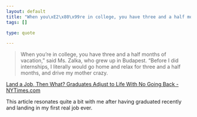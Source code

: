 ```yaml
--- 
layout: default
title: "When you\xE2\x80\x99re in college, you have three and a half months of vacation,\xE2\x80\x9D said Ms. Z..."
tags: []

type: quote

---
```

> When you’re in college, you have three and a half months of vacation,” said Ms. Zalka, who grew up in Budapest. “Before I did internships, I literally would go home and relax for three and a half months, and drive my mother crazy.

<a href="http://www.nytimes.com/2008/06/21/education/21work.html">Land a Job, Then What? Graduates Adjust to Life With No Going Back - NYTimes.com</a>

This article resonates quite a bit with me after having graduated recently and landing in my first real job ever.
